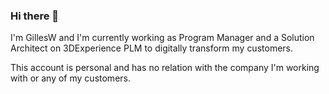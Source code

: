 ### Hi there 👋

I'm GillesW and I'm currently working as Program Manager and a Solution Architect on 3DExperience PLM to digitally transform my customers.

This account is personal and has no relation with the company I'm working with or any of my customers. 
<!--
**gillesw/gillesw** is a ✨ _special_ ✨ repository because its `README.md` (this file) appears on your GitHub profile.

Here are some ideas to get you started:

- 🔭 I’m currently working on ...
- 🌱 I’m currently learning ...
- 👯 I’m looking to collaborate on ...
- 🤔 I’m looking for help with ...
- 💬 Ask me about ...
- 📫 How to reach me: ...
- 😄 Pronouns: ...
- ⚡ Fun fact: ...
-->
